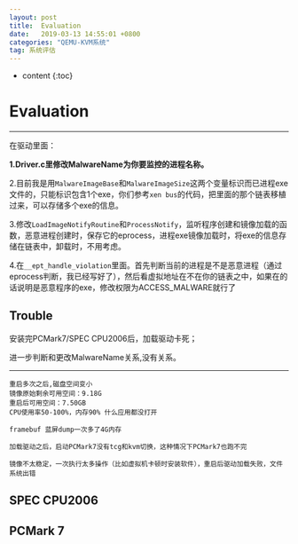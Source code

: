 ```yaml
---
layout: post
title:  Evaluation
date:   2019-03-13 14:55:01 +0800
categories: "QEMU-KVM系统"
tag: 系统评估
---
```

* content
{:toc}


# Evaluation
---
在驱动里面：

**1.Driver.c里修改MalwareName为你要监控的进程名称。**

2.目前我是用`MalwareImageBase`和`MalwareImageSize`这两个变量标识而已进程exe文件的，只能标识包含1个exe，你们参考`xen bus`的代码，把里面的那个链表移植过来，可以存储多个exe的信息。

3.修改`LoadImageNotifyRoutine`和`ProcessNotify`，监听程序创建和镜像加载的函数，恶意进程创建时，保存它的eprocess，进程exe镜像加载时，将exe的信息存储在链表中，卸载时，不用考虑。

4.在`__ept_handle_violation`里面。首先判断当前的进程是不是恶意进程（通过eprocess判断，我已经写好了），然后看虚拟地址在不在你的链表之中，如果在的话说明是恶意程序的exe，修改权限为ACCESS_MALWARE就行了

## Trouble

安装完PCMark7/SPEC CPU2006后，加载驱动卡死；

进一步判断和更改MalwareName关系,没有关系。

---

```plain
重启多次之后,磁盘空间变小
镜像原始剩余可用空间：9.18G 
重启后可用空间：7.50GB
CPU使用率50-100%，内存90% 什么应用都没打开
```

```plain
framebuf 蓝屏dump一次多了4G内存

加载驱动之后，启动PCMark7没有tcg和kvm切换，这种情况下PCMark7也跑不完
```

```plain
镜像不太稳定，一次执行太多操作（比如虚拟机卡顿时安装软件），重启后驱动加载失败，文件系统出错
```





## SPEC CPU2006

## PCMark 7

